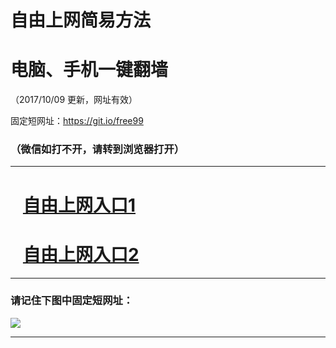 ﻿# 自由上网简易方法

# 电脑、手机一键翻墙

（2017/10/09 更新，网址有效）

固定短网址：https://git.io/free99

### （微信如打不开，请转到浏览器打开）


***





# &nbsp;&nbsp; <a href="http://ft486917174.fwq-tz-1001.info/fwqtz01.html?t=10090015644 " target="_blank">自由上网入口1</a>
# &nbsp;&nbsp; <a href="http://ft3143810007.fwq-tz-1002.info/fwqtz02.html?t=1009001316 " target="_blank">自由上网入口2</a>
***

### 请记住下图中固定短网址：

<img src="https://s3-us-west-2.amazonaws.com/fwq-1001/yjfq-20170905okok.png" /> 


***

